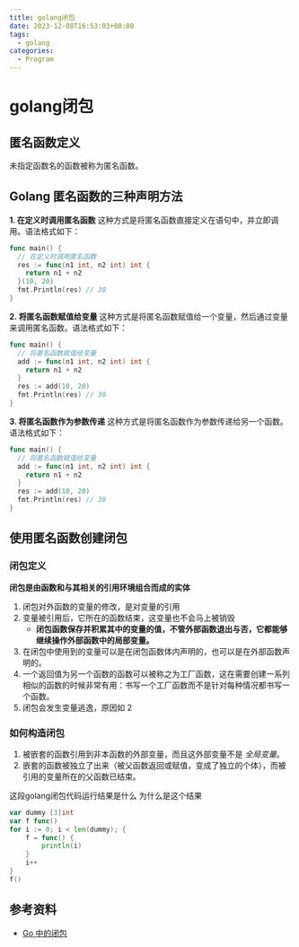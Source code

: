 ```yaml
---
title: golang闭包
date: 2023-12-08T16:53:03+08:00
tags:
  - golang
categories:
  - Program
---
```

# golang闭包
## 匿名函数定义
未指定函数名的函数被称为匿名函数。
## Golang 匿名函数的三种声明方法

**1. 在定义时调用匿名函数**
这种方式是将匿名函数直接定义在语句中，并立即调用。语法格式如下：
```go
func main() {
  // 在定义时调用匿名函数
  res := func(n1 int, n2 int) int {
    return n1 + n2
  }(10, 20)
  fmt.Println(res) // 30
}

```
**2. 将匿名函数赋值给变量**
这种方式是将匿名函数赋值给一个变量，然后通过变量来调用匿名函数。语法格式如下：
```go
func main() {
  // 将匿名函数赋值给变量
  add := func(n1 int, n2 int) int {
    return n1 + n2
  }
  res := add(10, 20)
  fmt.Println(res) // 30
}

```
**3. 将匿名函数作为参数传递**
这种方式是将匿名函数作为参数传递给另一个函数。语法格式如下：
```go
func main() {
  // 将匿名函数赋值给变量
  add := func(n1 int, n2 int) int {
    return n1 + n2
  }
  res := add(10, 20)
  fmt.Println(res) // 30
}

```

## 使用匿名函数创建闭包
### 闭包定义

**闭包是由函数和与其相关的引用环境组合而成的实体**

1. 闭包对外函数的变量的修改，是对变量的引用
2. 变量被引用后，它所在的函数结束，这变量也不会马上被销毁
    - **闭包函数保存并积累其中的变量的值，不管外部函数退出与否，它都能够继续操作外部函数中的局部变量。**
3. 在闭包中使用到的变量可以是在闭包函数体内声明的，也可以是在外部函数声明的。
4. 一个返回值为另一个函数的函数可以被称之为工厂函数，这在需要创建一系列相似的函数的时候非常有用：书写一个工厂函数而不是针对每种情况都书写一个函数。
5. 闭包会发生变量逃逸，原因如 2

### 如何构造闭包
1. 被嵌套的函数引用到非本函数的外部变量，而且这外部变量不是 _全局变量_。
2. 嵌套的函数被独立了出来（被父函数返回或赋值，变成了独立的个体），而被引用的变量所在的父函数已结束。

这段golang闭包代码运行结果是什么 为什么是这个结果
```go
var dummy [3]int
var f func()
for i := 0; i < len(dummy); {
	f = func() {
		println(i)
	}
	i++
}
f()
```
## 参考资料

* [Go 中的闭包](https://giaogiaocat.github.io/go/go-closure/)